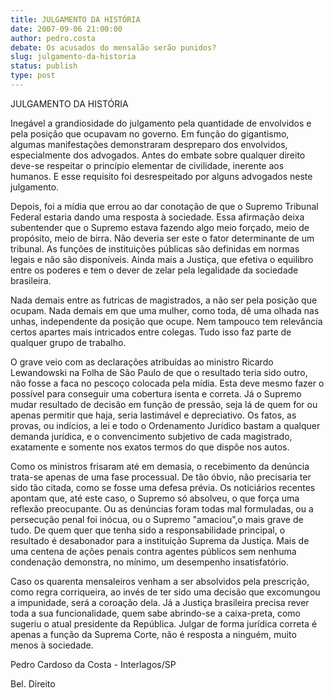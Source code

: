 ```yaml
---
title: JULGAMENTO DA HISTÓRIA
date: 2007-09-06 21:00:00
author: pedro.costa
debate: Os acusados do mensalão serão punidos?
slug: julgamento-da-historia
status: publish 
type: post
---
```


JULGAMENTO DA HISTÓRIA  

  

Inegável a grandiosidade do julgamento pela quantidade de envolvidos e pela posição que ocupavam no governo. Em função do gigantismo, algumas manifestações demonstraram despreparo dos envolvidos, especialmente dos advogados. Antes do embate sobre qualquer direito deve-se respeitar o princípio elementar de civilidade, inerente aos humanos. E esse requisito foi desrespeitado por alguns advogados neste julgamento.   

Depois, foi a mídia que errou ao dar conotação de que o Supremo Tribunal Federal estaria dando uma resposta à sociedade. Essa afirmação deixa subentender que o Supremo estava fazendo algo meio forçado, meio de propósito, meio de birra. Não deveria ser este o fator determinante de um tribunal. As funções de instituições públicas são definidas em normas legais e não são disponíveis. Ainda mais a Justiça, que efetiva o equilibro entre os poderes e tem o dever de zelar pela legalidade da sociedade brasileira.  

Nada demais entre as futricas de magistrados, a não ser pela posição que ocupam. Nada demais em que uma mulher, como toda, dê uma olhada nas unhas, independente da posição que ocupe. Nem tampouco tem relevância certos apartes mais intricados entre colegas. Tudo isso faz parte de qualquer grupo de trabalho.   

O grave veio com as declarações atribuídas ao ministro Ricardo Lewandowski na Folha de São Paulo de que o resultado teria sido outro, não fosse a faca no pescoço colocada pela mídia. Esta deve mesmo fazer o possível para conseguir uma cobertura isenta e correta. Já o Supremo mudar resultado de decisão em função de pressão, seja lá de quem for ou apenas permitir que haja, seria lastimável e depreciativo. Os fatos, as provas, ou indícios, a lei e todo o Ordenamento Jurídico bastam a qualquer demanda jurídica, e o convencimento subjetivo de cada magistrado, exatamente e somente nos exatos termos do que dispõe nos autos.   

Como os ministros frisaram até em demasia, o recebimento da denúncia trata-se apenas de uma fase processual. De tão óbvio, não precisaria ter sido tão citada, como se fosse uma defesa prévia. Os noticiários recentes apontam que, até este caso, o Supremo só absolveu, o que força uma reflexão preocupante. Ou as denúncias foram todas mal formuladas, ou a persecução penal foi inócua, ou o Supremo "amaciou",o mais grave de tudo. De quem quer que tenha sido a responsabilidade principal, o resultado é desabonador para a instituição Suprema da Justiça. Mais de uma centena de ações penais contra agentes públicos sem nenhuma condenação demonstra, no mínimo, um desempenho insatisfatório.   

Caso os quarenta mensaleiros venham a ser absolvidos pela prescrição, como regra corriqueira, ao invés de ter sido uma decisão que excomungou a impunidade, será a coroação dela. Já a Justiça brasileira precisa rever toda a sua funcionalidade, quem sabe abrindo-se a caixa-preta, como sugeriu o atual presidente da República. Julgar de forma jurídica correta é apenas a função da Suprema Corte, não é resposta a ninguém, muito menos à sociedade.   

  

Pedro Cardoso da Costa - Interlagos/SP   

 Bel. Direito
